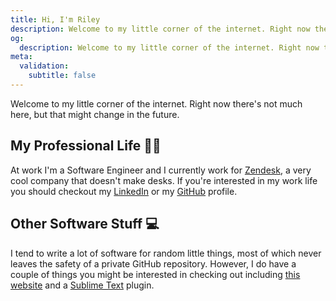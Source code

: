 ```yaml
---
title: Hi, I'm Riley
description: Welcome to my little corner of the internet. Right now there's not much here, but that might change in the future.
og:
  description: Welcome to my little corner of the internet. Right now there's not much here, but that might change in the future.
meta:
  validation:
    subtitle: false
---
```


Welcome to my little corner of the internet. Right now there's not much here, but that might change in the future.

## My Professional Life :office_worker:

At work I'm a Software Engineer and I currently work for [Zendesk](https://www.zendesk.com), a very cool company that doesn't make desks. If you're interested in my work life you should checkout my [LinkedIn](https://www.linkedin.com/in/riley-taylor-chase/) or my [GitHub](https://github.com/nadock/) profile.

## Other Software Stuff :computer:

I tend to write a lot of software for random little things, most of which never leaves the safety of a private GitHub repository. However, I do have a couple of things you might be interested in checking out including [this website](https://github.com/Nadock/rileychase.net) and a [Sublime Text](https://github.com/Nadock/json_stringify) plugin.
